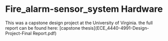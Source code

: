 # Fire_alarm-sensor_system Hardware
This was a capstone design project at the University of Virginia. 
the full report can be found here: 
[capstone thesis](ECE_4440-4991-Design-Project-Final Report.pdf) 
